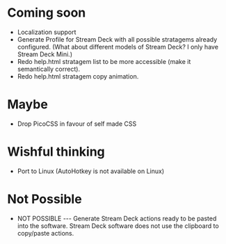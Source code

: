 # Coming soon
- Localization support
- Generate Profile for Stream Deck with all possible stratagems already configured.
	(What about different models of Stream Deck? I only have Stream Deck Mini.)
- Redo help.html stratagem list to be more accessible (make it semantically correct).
- Redo help.html stratagem copy animation.

# Maybe
- Drop PicoCSS in favour of self made CSS

# Wishful thinking
- Port to Linux (AutoHotkey is not available on Linux)

# Not Possible
- NOT POSSIBLE --- Generate Stream Deck actions ready to be pasted into the software.
	Stream Deck software does not use the clipboard to copy/paste actions.